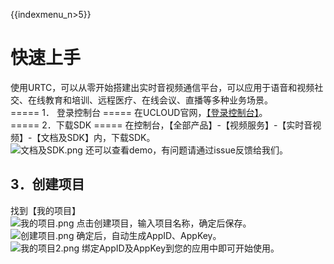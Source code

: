 {{indexmenu_n>5}}

# 快速上手

使用URTC，可以从零开始搭建出实时音视频通信平台，可以应用于语音和视频社交、在线教育和培训、远程医疗、在线会议、直播等多种业务场景。  
\===== 1． 登录控制台 =====
在UCLOUD官网，[【登录控制台】](https://passport.ucloud.cn/?service=https://console.ucloud.cn/#login)。  
\===== 2．下载SDK ===== 在控制台，【全部产品】-【视频服务】-【实时音视频】-【文档及SDK】内，下载SDK。  
![文档及SDK.png](文档及SDK.png) 还可以查看demo，有问题请通过issue反馈给我们。

## 3．创建项目

找到【我的项目】  
![我的项目.png](我的项目.png) 点击创建项目，输入项目名称，确定后保存。  
![创建项目.png](创建项目.png) 确定后，自动生成AppID、AppKey。  
![我的项目2.png](我的项目2.png) 绑定AppID及AppKey到您的应用中即可开始使用。

